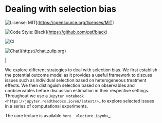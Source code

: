 # Dealing with selection bias


![License: MIT](https://img.shields.io/badge/License-MIT-yellow.svg)](https://opensource.org/licenses/MIT)

![Code Style: Black](https://img.shields.io/badge/code%20style-black-000000.svg)](https://github.com/psf/black)


![CI](https://github.com/peisenha/TUM-teaching-sample/workflows/CI/badge.svg)


![Chat](https://img.shields.io/badge/zulip-join_chat-brightgreen.svg)](https://chat.zulip.org)

|

We explore different strategies to deal with selection bias. We first establish the potential outcome model as it provides a useful framework to discuss issues such as individual selection based on heterogeneous treatment effects. We then distinguish selection based on observables and unobservables before discussion estimation in their respective settings. Throughout we use a `Jupyter Notebook  <https://jupyter.readthedocs.io/en/latest/>`_ to explore selected issues in a series of computational experiments.

The core lecture is available `here  <lecture.ipynb>`_.
